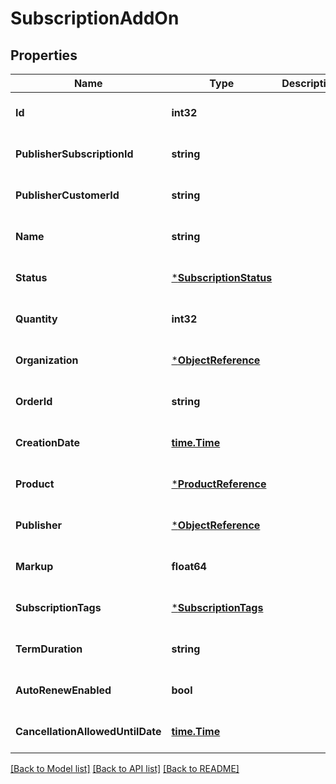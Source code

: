 # SubscriptionAddOn

## Properties
Name | Type | Description | Notes
------------ | ------------- | ------------- | -------------
**Id** | **int32** |  | [optional] [default to null]
**PublisherSubscriptionId** | **string** |  | [optional] [default to null]
**PublisherCustomerId** | **string** |  | [optional] [default to null]
**Name** | **string** |  | [optional] [default to null]
**Status** | [***SubscriptionStatus**](SubscriptionStatus.md) |  | [optional] [default to null]
**Quantity** | **int32** |  | [optional] [default to null]
**Organization** | [***ObjectReference**](ObjectReference.md) |  | [optional] [default to null]
**OrderId** | **string** |  | [optional] [default to null]
**CreationDate** | [**time.Time**](time.Time.md) |  | [optional] [default to null]
**Product** | [***ProductReference**](ProductReference.md) |  | [optional] [default to null]
**Publisher** | [***ObjectReference**](ObjectReference.md) |  | [optional] [default to null]
**Markup** | **float64** |  | [optional] [default to null]
**SubscriptionTags** | [***SubscriptionTags**](SubscriptionTags.md) |  | [optional] [default to null]
**TermDuration** | **string** |  | [optional] [default to null]
**AutoRenewEnabled** | **bool** |  | [optional] [default to null]
**CancellationAllowedUntilDate** | [**time.Time**](time.Time.md) |  | [optional] [default to null]

[[Back to Model list]](../README.md#documentation-for-models) [[Back to API list]](../README.md#documentation-for-api-endpoints) [[Back to README]](../README.md)

